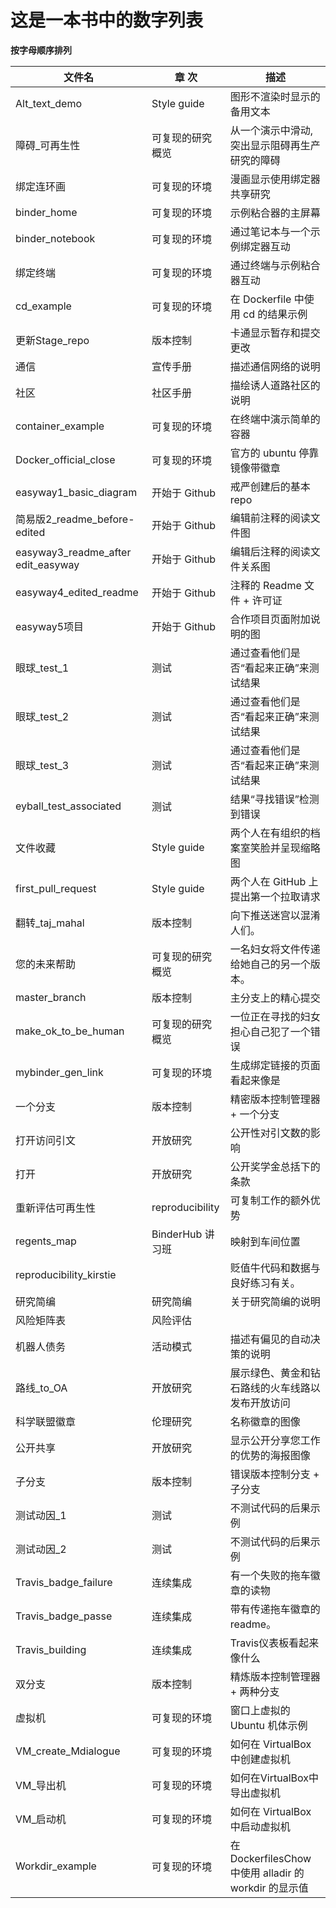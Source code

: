# 这是一本书中的数字列表

**按字母顺序排列**

| 文件名                                  | 章 次             | 描述                                           |
| ------------------------------------ | --------------- | -------------------------------------------- |
| Alt_text_demo                      | Style guide     | 图形不渲染时显示的备用文本                                |
| 障碍_可再生性                              | 可复现的研究概览        | 从一个演示中滑动,突出显示阻碍再生产研究的障碍                      |
| 绑定连环画                                | 可复现的环境          | 漫画显示使用绑定器共享研究                                |
| binder_home                          | 可复现的环境          | 示例粘合器的主屏幕                                    |
| binder_notebook                      | 可复现的环境          | 通过笔记本与一个示例绑定器互动                              |
| 绑定终端                                 | 可复现的环境          | 通过终端与示例粘合器互动                                 |
| cd_example                           | 可复现的环境          | 在 Dockerfile 中使用 cd 的结果示例                    |
| 更新Stage_repo                         | 版本控制            | 卡通显示暂存和提交更改                                  |
| 通信                                   | 宣传手册            | 描述通信网络的说明                                    |
| 社区                                   | 社区手册            | 描绘诱人道路社区的说明                                  |
| container_example                    | 可复现的环境          | 在终端中演示简单的容器                                  |
| Docker_official_close              | 可复现的环境          | 官方的 ubuntu 停靠镜像带徽章                           |
| easyway1_basic_diagram             | 开始于 Github      | 戒严创建后的基本repo                                 |
| 简易版2_readme_before-edited          | 开始于 Github      | 编辑前注释的阅读文件图                                  |
| easyway3_readme_after edit_easyway | 开始于 Github      | 编辑后注释的阅读文件关系图                                |
| easyway4_edited_readme             | 开始于 Github      | 注释的 Readme 文件 + 许可证                          |
| easyway5项目                           | 开始于 Github      | 合作项目页面附加说明的图                                 |
| 眼球_test_1                          | 测试              | 通过查看他们是否“看起来正确”来测试结果                         |
| 眼球_test_2                          | 测试              | 通过查看他们是否“看起来正确”来测试结果                         |
| 眼球_test_3                          | 测试              | 通过查看他们是否“看起来正确”来测试结果                         |
| eyball_test_associated             | 测试              | 结果“寻找错误”检测到错误                                |
| 文件收藏                                 | Style guide     | 两个人在有组织的档案室笑脸并呈现缩略图                          |
| first_pull_request                 | Style guide     | 两个人在 GitHub 上提出第一个拉取请求                       |
| 翻转_taj_mahal                       | 版本控制            | 向下推送迷宫以混淆人们。                                 |
| 您的未来帮助                               | 可复现的研究概览        | 一名妇女将文件传递给她自己的另一个版本。                         |
| master_branch                        | 版本控制            | 主分支上的精心提交                                    |
| make_ok_to_be_human              | 可复现的研究概览        | 一位正在寻找的妇女担心自己犯了一个错误                          |
| mybinder_gen_link                  | 可复现的环境          | 生成绑定链接的页面看起来像是                               |
| 一个分支                                 | 版本控制            | 精密版本控制管理器 + 一个分支                             |
| 打开访问引文                               | 开放研究            | 公开性对引文数的影响                                   |
| 打开                                   | 开放研究            | 公开奖学金总括下的条款                                  |
| 重新评估可再生性                             | reproducibility | 可复制工作的额外优势                                   |
| regents_map                          | BinderHub 讲习班   | 映射到车间位置                                      |
| reproducibility_kirstie              |                 | 贬值牛代码和数据与良好练习有关。                             |
| 研究简编                                 | 研究简编            | 关于研究简编的说明                                    |
| 风险矩阵表                                | 风险评估            |                                              |
| 机器人债务                                | 活动模式            | 描述有偏见的自动决策的说明                                |
| 路线_to_OA                           | 开放研究            | 展示绿色、黄金和钻石路线的火车线路以发布开放访问                     |
| 科学联盟徽章                               | 伦理研究            | 名称徽章的图像                                      |
| 公开共享                                 | 开放研究            | 显示公开分享您工作的优势的海报图像                            |
| 子分支                                  | 版本控制            | 错误版本控制分支 + 子分支                               |
| 测试动因_1                               | 测试              | 不测试代码的后果示例                                   |
| 测试动因_2                               | 测试              | 不测试代码的后果示例                                   |
| Travis_badge_failure               | 连续集成            | 有一个失败的拖车徽章的读物                                |
| Travis_badge_passe                 | 连续集成            | 带有传递拖车徽章的readme。                             |
| Travis_building                      | 连续集成            | Travis仪表板看起来像什么                              |
| 双分支                                  | 版本控制            | 精炼版本控制管理器 + 两种分支                             |
| 虚拟机                                  | 可复现的环境          | 窗口上虚拟的 Ubuntu 机体示例                           |
| VM_create_Mdialogue                | 可复现的环境          | 如何在 VirtualBox 中创建虚拟机                        |
| VM_导出机                               | 可复现的环境          | 如何在VirtualBox中导出虚拟机                          |
| VM_启动机                               | 可复现的环境          | 如何在 VirtualBox 中启动虚拟机                        |
| Workdir_example                      | 可复现的环境          | 在 DockerfilesChow 中使用 alladir 的 workdir 的显示值 |
